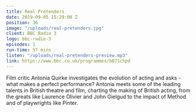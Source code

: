 ```yaml
---
title: Real Pretenders
date: 2019-09-05 15:29:00 Z
position: 36
image: "/uploads/real-pretenders.jpg"
client: BBC Radio 3
logo: bbc-radio-3
episodes: 1
run-time: 57 mins
listen: "/uploads/real-pretenders-preview.mp3"
link: https://www.bbc.co.uk/programmes/b071chpd
---
```


Film critic Antonia Quirke investigates the evolution of acting and asks - what makes a perfect performance? Antonia meets some of the leading talents in British theatre and film, charting the making of British acting, from the greats like Laurence Olivier and John Gielgud to the impact of Method and of playwrights like Pinter.